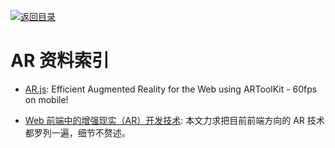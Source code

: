 [![返回目录](https://parg.co/UGo)](https://parg.co/b4z) 
 
 
# AR 资料索引

- [AR.js](https://github.com/jeromeetienne/AR.js): Efficient Augmented Reality for the Web using ARToolKit - 60fps on mobile!

- [Web 前端中的增强现实（AR）开发技术](https://parg.co/UvW): 本文力求把目前前端方向的 AR 技术都罗列一遍，细节不赘述。
